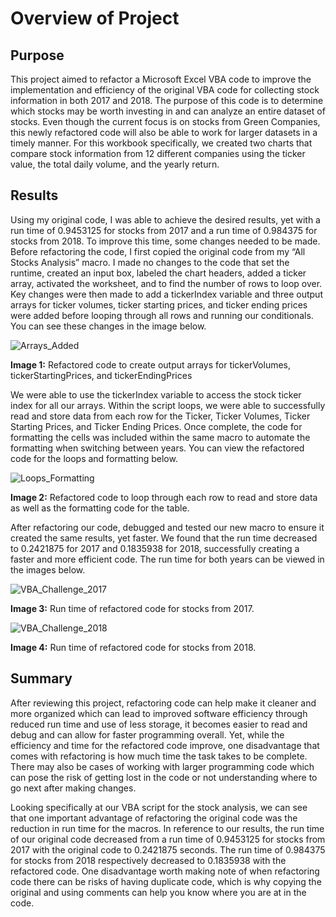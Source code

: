 # Overview of Project
## Purpose
This project aimed to refactor a Microsoft Excel VBA code to improve the implementation and efficiency of the original VBA code for collecting stock information in both 2017 and 2018.  The purpose of this code is to determine which stocks may be worth investing in and can analyze an entire dataset of stocks. Even though the current focus is on stocks from Green Companies, this newly refactored code will also be able to work for larger datasets in a timely manner.  For this workbook specifically, we created two charts that compare stock information from 12 different companies using the ticker value, the total daily volume, and the yearly return.

## Results
Using my original code, I was able to achieve the desired results, yet with a run time of 0.9453125 for stocks from 2017 and a run time of 0.984375 for stocks from 2018. To improve this time, some changes needed to be made. Before refactoring the code, I first copied the original code from my “All Stocks Analysis” macro. I made no changes to the code that set the runtime, created an input box, labeled the chart headers, added a ticker array, activated the worksheet, and to find the number of rows to loop over. Key changes were then made to add a tickerIndex variable and three output arrays for ticker volumes, ticker starting prices, and ticker ending prices were added before looping through all rows and running our conditionals. You can see these changes in the image below.

![Arrays_Added](https://user-images.githubusercontent.com/102122063/163631247-a3edd404-b66f-4e84-9091-2eead4ece011.png)

**Image 1:** Refactored code to create output arrays for tickerVolumes, tickerStartingPrices, and tickerEndingPrices

We were able to use the tickerIndex variable to access the stock ticker index for all our arrays. Within the script loops, we were able to successfully read and store data from each row for the Ticker, Ticker Volumes, Ticker Starting Prices, and Ticker Ending Prices. Once complete, the code for formatting the cells was included within the same macro to automate the formatting when switching between years. You can view the refactored code for the loops and formatting below. 

![Loops_Formatting](https://user-images.githubusercontent.com/102122063/163631260-4550543a-d977-4815-9b24-39db989d8876.png)

**Image 2:** Refactored code to loop through each row to read and store data as well as the formatting code for the table. 

After refactoring our code, debugged and tested our new macro to ensure it created the same results, yet faster. We found that the run time decreased to 0.2421875 for 2017 and 0.1835938 for 2018, successfully creating a faster and more efficient code. The run time for both years can be viewed in the images below. 

![VBA_Challenge_2017](https://user-images.githubusercontent.com/102122063/163631020-aff0ef3e-0d98-45f1-8394-d622ade48ad7.PNG)

**Image 3:** Run time of refactored code for stocks from 2017. 

![VBA_Challenge_2018](https://user-images.githubusercontent.com/102122063/163631029-560084a1-53f4-4e9d-b894-8a8bd63afa68.PNG)

**Image 4:** Run time of refactored code for stocks from 2018. 

## Summary

After reviewing this project, refactoring code can help make it cleaner and more organized which can lead to improved software efficiency through reduced run time and use of less storage, it becomes easier to read and debug and can allow for faster programming overall. Yet, while the efficiency and time for the refactored code improve, one disadvantage that comes with refactoring is how much time the task takes to be complete. There may also be cases of working with larger programming code which can pose the risk of getting lost in the code or not understanding where to go next after making changes.

Looking specifically at our VBA script for the stock analysis, we can see that one important advantage of refactoring the original code was the reduction in run time for the macros. In reference to our results, the run time of our original code decreased from a run time of 0.9453125 for stocks from 2017 with the original code to 0.2421875 seconds. The run time of 0.984375 for stocks from 2018 respectively decreased to 0.1835938 with the refactored code. One disadvantage worth making note of when refactoring code there can be risks of having duplicate code, which is why copying the original and using comments can help you know where you are at in the code.
